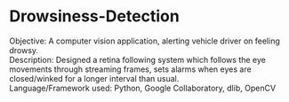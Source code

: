 # Drowsiness-Detection
Objective: A computer vision application, alerting vehicle driver on feeling drowsy. <br>
Description: Designed a retina following system which follows the eye movements through streaming frames, sets alarms when eyes are closed/winked for a longer interval than usual.<br>
Language/Framework used: Python, Google Collaboratory, dlib, OpenCV
